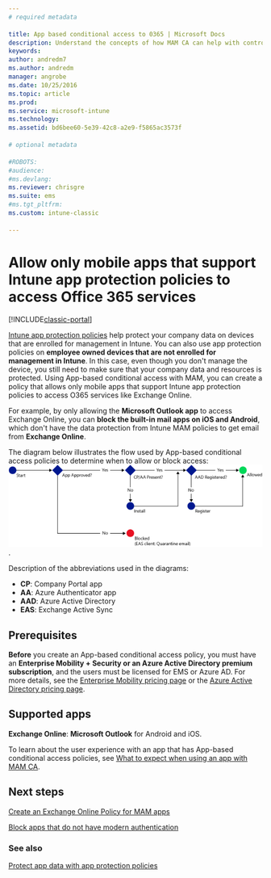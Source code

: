```yaml
---
# required metadata

title: App based conditional access to 0365 | Microsoft Docs
description: Understand the concepts of how MAM CA can help with controlling what apps have access to O365 services.
keywords:
author: andredm7
ms.author: andredm
manager: angrobe
ms.date: 10/25/2016
ms.topic: article
ms.prod:
ms.service: microsoft-intune
ms.technology:
ms.assetid: bd6bee60-5e39-42c8-a2e9-f5865ac3573f

# optional metadata

#ROBOTS:
#audience:
#ms.devlang:
ms.reviewer: chrisgre
ms.suite: ems
#ms.tgt_pltfrm:
ms.custom: intune-classic

---
```


# Allow only mobile apps that support Intune app protection policies to access Office 365 services

[!INCLUDE[classic-portal](../includes/classic-portal.md)]

[Intune app protection policies](protect-apps-and-data-with-microsoft-intune.md) help protect your company data on devices that are enrolled for management in Intune. You can also use app protection policies on **employee owned devices that are not enrolled for management in Intune**.  In this case, even though you don't manage the device, you still need to make sure that your company data and resources is protected. Using App-based conditional access with MAM, you can create a policy that allows only mobile apps that support Intune app protection policies to access O365 services like Exchange Online.

For example, by only allowing the **Microsoft Outlook app** to access Exchange Online, you can **block the built-in mail apps on iOS and Android**, which don't have the data protection from Intune MAM policies to get email from **Exchange Online**.

The diagram below illustrates the flow used by App-based conditional access policies to determine when to allow or block access:
![Diagram that shows the various criteria included to determine whether to allow or block access ](../media/mam-ca-decision-flow_simple.png).

Description of the abbreviations used in the diagrams:
* **CP**: Company Portal app
* **AA**: Azure Authenticator app
* **AAD**: Azure Active Directory
* **EAS**: Exchange Active Sync

## Prerequisites
**Before** you create an App-based conditional access policy, you must have an **Enterprise Mobility + Security or an Azure Active Directory premium subscription**, and the users must be licensed for EMS or Azure AD. For more details, see the [Enterprise Mobility pricing page](https://www.microsoft.com/en-us/cloud-platform/enterprise-mobility-pricing) or the [Azure Active Directory pricing page](https://azure.microsoft.com/en-us/pricing/details/active-directory/).


## Supported apps
**Exchange Online**:
**Microsoft Outlook** for Android and iOS.

To learn about the user experience with an app that has App-based conditional access policies, see [What to expect when using an app with MAM CA](use-apps-with-mam-ca.md).


## Next steps
[Create an Exchange Online Policy for MAM apps](mam-ca-for-exchange-online.md)

[Block apps that do not have modern authentication](block-apps-with-no-modern-authentication.md)

### See also

[Protect app data with app protection policies](protect-app-data-using-mobile-app-management-policies-with-microsoft-intune.md)
